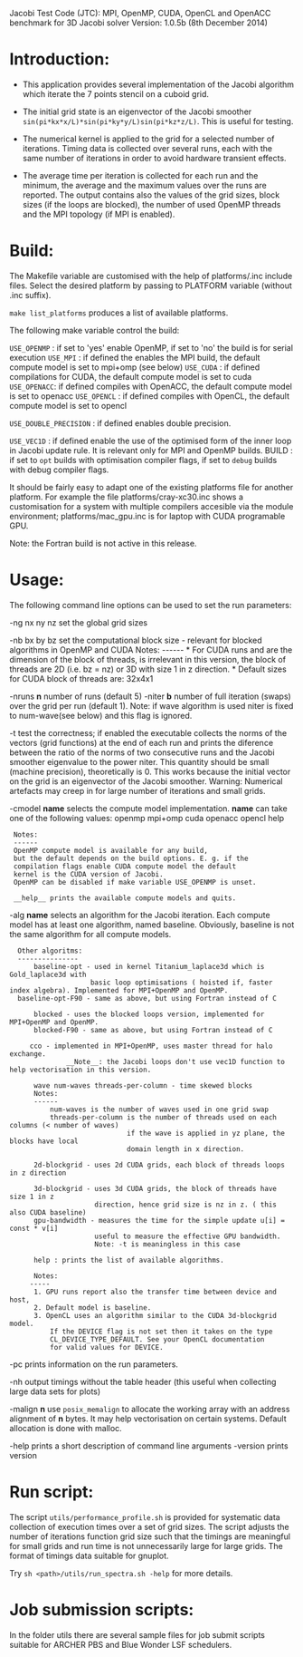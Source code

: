Jacobi Test Code (JTC): MPI, OpenMP, CUDA,  OpenCL and OpenACC benchmark for 3D Jacobi solver
Version: 1.0.5b (8th December 2014)


Introduction:
=============
* This application provides several implementation of the
   Jacobi algorithm which iterate the 7 points stencil on a cuboid grid.

* The initial grid state is an eigenvector of the Jacobi smoother
    `sin(pi*kx*x/L)*sin(pi*ky*y/L)sin(pi*kz*z/L)`. This is useful for testing.

* The numerical kernel is applied to the grid for a selected number of
  iterations.  Timing data is collected over several runs, each with
  the same number of iterations in order to avoid hardware transient
  effects.

* The average time per iteration is collected for each run and
  the minimum, the average and the maximum values over the runs are
  reported. The output contains also the values of the grid sizes, block
  sizes (if the loops are blocked), the number of used OpenMP threads
  and the MPI topology (if MPI is enabled).
        
Build:
=====
The Makefile variable are customised with the help of
platforms/<name>.inc include files.  Select the desired platform by
passing <name> to PLATFORM variable (without .inc suffix).

`make list_platforms` produces a list of available platforms.

The following make variable control the build:

`USE_OPENMP`   : if set to 'yes' enable OpenMP, if set to 'no' the build is for serial execution
`USE_MPI`          : if defined the enables the MPI build, the default compute model is set to
                             mpi+omp (see below)
`USE_CUDA`      : if defined compilations for CUDA, the default compute model is set to cuda
`USE_OPENACC`: if defined compiles with OpenACC, the default compute model is set to openacc
`USE_OPENCL`   : if defined compiles with OpenCL, the default compute model is set to opencl

`USE_DOUBLE_PRECISION` : if defined enables double precision.

`USE_VEC1D` : if defined enable the use of the optimised form of the inner loop in Jacobi update rule.
                         It is relevant only for MPI and OpenMP builds.
BUILD              : if set to `opt` builds with optimisation compiler flags, if set to `debug` builds with
                         debug compiler flags.

It should be fairly easy to adapt one of the existing platforms file
for another platform. For example the file platforms/cray-xc30.inc
shows a customisation for a system with multiple compilers accesible
via the module environment; platforms/mac_gpu.inc is for laptop with
CUDA programable GPU.

Note: the Fortran build is not active in this release.



Usage:
=====
The following command line options can be used to set the  run parameters:

-ng nx ny nz       set the global grid sizes

-nb bx by bz       set the computational block size - relevant for blocked algorithms
                         in OpenMP and CUDA
             Notes:
	     ------
             * For CUDA runs <bx> and <by> are the dimension of the block of threads,
               <bz> is irrelevant in this version, the block of threads are 2D (i.e. bz = nz) or 3D 
               with size 1 in z direction.
             * Default sizes for CUDA block of threads are: 32x4x1
                         
-nruns __n__   number of runs (default 5)
-niter __b__   number of full iteration (swaps) over the grid per run (default 1).
           Note: if wave algorithm is used niter is fixed to num-wave(see below)
                 and this flag is ignored. 

-t test the correctness; if enabled the executable collects the norms
	of the vectors (grid functions) at the end of each run and prints
	the diference between the ratio of the norms of two consecutive
	runs and the Jacobi smoother eigenvalue to the power niter. This
	quantity should be small (machine precision), theoretically is
	0. This works because the initial vector on the grid is an
	eigenvector of the Jacobi smoother. Warning: Numerical artefacts
	may creep in for large number of iterations and small grids.

-cmodel  __name__
     selects the compute model implementation.
   __name__ can take one of the following values:
     openmp
     mpi+omp
     cuda
     openacc
     opencl
     help

     Notes:
     ------
     OpenMP compute model is available for any build,
	 but the default depends on the build options. E. g. if the
	 compilation flags enable CUDA compute model the default
     kernel is the CUDA version of Jacobi.
     OpenMP can be disabled if make variable USE_OPENMP is unset.
	 
     __help__ prints the available compute models and quits.

-alg __name__
       selects an algorithm for the Jacobi iteration. Each compute model has at least
	   one algorithm, named baseline. Obviously, baseline is not the same algorithm
	   for all compute models.

	  Other algoritms:
	  ---------------
          baseline-opt - used in kernel Titanium_laplace3d which is Gold_laplace3d with
                        basic loop optimisations ( hoisted if, faster index algebra). Implemented for MPI+OpenMP and OpenMP.
	  baseline-opt-F90 - same as above, but using Fortran instead of C
                  
          blocked - uses the blocked loops version, implemented for MPI+OpenMP and OpenMP.
          blocked-F90 - same as above, but using Fortran instead of C

         cco - implemented in MPI+OpenMP, uses master thread for halo exchange.
		          __Note__: the Jacobi loops don't use vec1D function to help vectorisation in this version.

          wave num-waves threads-per-column - time skewed blocks
	      Notes:
	      ------
              num-waves is the number of waves used in one grid swap
              threads-per-column is the number of threads used on each columns (< number of waves)
                                 if the wave is applied in yz plane, the blocks have local
                                 domain length in x direction.

          2d-blockgrid - uses 2d CUDA grids, each block of threads loops in z direction

          3d-blockgrid - uses 3d CUDA grids, the block of threads have size 1 in z
                         direction, hence grid size is nz in z. ( this also CUDA baseline)
          gpu-bandwidth - measures the time for the simple update u[i] = const * v[i]
                         useful to measure the effective GPU bandwidth.
                         Note: -t is meaningless in this case

          help : prints the list of available algorithms.

          Notes:
	     -----
	      1. GPU runs report also the transfer time between device and host,
          2. Default model is baseline.
          3. OpenCL uses an algorithm similar to the CUDA 3d-blockgrid model.
              If the DEVICE flag is not set then it takes on the type
              CL_DEVICE_TYPE_DEFAULT. See your OpenCL documentation
              for valid values for DEVICE.                           	
				
-pc       prints information on the run parameters.

-nh       output timings without the table header (this useful when collecting large data sets for plots)

-malign __n__  use `posix_memalign` to allocate the working array with an address alignment
             of __n__ bytes. 
             It may help vectorisation on certain systems. Default allocation is done with malloc.

-help        prints a short description of command line arguments
-version   prints version


Run script:
==========
The script `utils/performance_profile.sh` is provided for systematic data
collection of execution times over a set of grid sizes.  The script
adjusts the number of iterations function grid size such that the
timings are meaningful for small grids and run time is not
unnecessarily large for large grids. The format of timings data
suitable for gnuplot.

Try `sh <path>/utils/run_spectra.sh -help` for more details.

Job submission scripts:
======================
In the folder utils there are several sample files for job submit scripts 
suitable for ARCHER PBS and Blue Wonder LSF schedulers.
   



